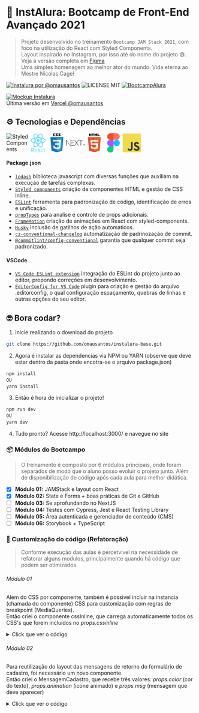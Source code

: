 # 📸 InstAlura: Bootcamp de Front-End Avançado 2021

> Projeto desenvolvido no treinamento `Bootcamp JAM Stack 2021`, com foco na utilização do React com Styled Components.
> <br />Layout inspirado no Instagram, por isso até do nome do projeto 😅. Veja a versão completa em [Figma](https://www.figma.com/file/Veefm1pjkeTFcJC7BUqHge/)
> <br />Uma simples homenagem ao melhor ator do mundo. Vida eterna ao Mestre Nicolas Cage!

[![Instalura por @omausantos](https://img.shields.io/badge/MauSantos-Instalura-informational)](https://instalura-base-omausantos.vercel.app/)
![LICENSE MIT](https://img.shields.io/github/license/omausantos/instalura-base)
[![BootcampAlura](https://img.shields.io/badge/BootCamp-Alura-orange)](https://bootcamps.alura.com.br/)

[![Mockup Instalura](https://alura.mauricio.dev.br/smartmockups.jpg)](https://instalura-base-omausantos.vercel.app/)
<br />Última versão em [Vercel @omausantos](https://instalura-base-omausantos.vercel.app/)

## ⚙ Tecnologias e Dependências

<p style="display:flex;">
<img src="https://raw.githubusercontent.com/styled-components/brand/master/styled-components.png" width="60" alt="Styled Components" title="Styled Components" />
<img src="https://raw.githubusercontent.com/devicons/devicon/master/icons/react/react-original-wordmark.svg" width="50" alt="React" title="React" />
<img src="https://raw.githubusercontent.com/devicons/devicon/master/icons/css3/css3-original-wordmark.svg" width="50" alt="CSS3" title="CSS3" />
<img src="https://raw.githubusercontent.com/devicons/devicon/master/icons/nextjs/nextjs-original-wordmark.svg" width="50" alt="NextJS" title="NextJS" />
<img src="https://raw.githubusercontent.com/devicons/devicon/master/icons/html5/html5-original-wordmark.svg" width="50" alt="HTML5" title="HTML5" />
<img src="https://raw.githubusercontent.com/devicons/devicon/master/icons/figma/figma-original.svg" width="50" alt="Figma" title="Figma" />
<img src="https://raw.githubusercontent.com/devicons/devicon/master/icons/javascript/javascript-original.svg" width="50" alt="Javascript" title="Javascript" />
</p>

#### Package.json
* [`lodash`](https://lodash.com/) biblioteca javascript com diversas funções que auxiliam na execução de tarefas complexas.
* [`Styled components`](https://styled-components.com/) criação de componentes HTML e gestão de CSS Inline.
* [`ESLint`](https://eslint.org/) ferramenta para padronização de código, identificação de erros e unificação.
* [`propTypes`](https://www.npmjs.com/package/prop-types) para analise e controle de props adicionais.
* [`FrameMotion`](https://www.framer.com/motion/) criação de animações em React com styled-components.
* [`Husky`](https://typicode.github.io/husky/) inclusão de gatilhos de ação automaticos.
* [`cz-conventional-changelog`](https://github.com/commitizen/cz-cli) automatização de padrinozação de commit.
* [`@commitlint/config-conventional`](https://github.com/conventional-changelog/commitlint) garantia que qualquer commit seja padronizado.

#### VSCode
* [`VS Code ESLint extension`](https://marketplace.visualstudio.com/items?itemName=dbaeumer.vscode-eslint) integração do ESLint do projeto junto ao editor, propondo correções em desenvolvimento.
* [`EditorConfig for VS Code`](https://marketplace.visualstudio.com/items?itemName=dbaeumer.vscode-eslint) plugin para criação e gestão do arquivo .editorconfig, o qual configuração espaçamento, quebras de linhas e outras opções do seu editor.

## 🤓 Bora codar?

01. Inicie realizando o download do projeto
```bash
git clone https://github.com/omausantos/instalura-base.git
```

02. Agora é instalar as dependencias via NPM ou YARN (observe que deve estar dentro da pasta onde encotra-se o arquivo package.json)
```bash
npm install
OU
yarn install
```

03. Então é hora de inicializar o projeto!
```bash
npm run dev
OU
yarn dev
```

04. Tudo pronto? Acesse http://localhost:3000/ e navegue no site

### 📦 Módulos do Bootcampo
> O treinamento é composto por 6 módulos principais, onde foram separados de modo que o aluno posso evoluir o projeto junto. Além de disponibilização de código após cada aula para melhor didática.

- [x] **Módulo 01:** JAMStack e layout com React
- [x] **Módulo 02:** State e Forms + boas práticas de Git e GitHub
- [ ] **Módulo 03:** Se aprofundando no NextJS
- [ ] **Módulo 04:** Testes com Cypress, Jest e React Testing Library
- [ ] **Módulo 05:** Área autenticada e gerenciador de conteúdo (CMS)
- [ ] **Módulo 06:** Storybook + TypeScript

### 🎣 Customização do código (Refatoração)

> Conforme execução das aulas é percetvivel na necessidade de refatorar alguns modulos, principalmente quando há código que podem ser otimizados.

###### Módulo 01
Além do CSS por componente, também é possivel incluir na instancia (chamada do componente) CSS para customização com regras de breakpoint (MediaQueries).
<br /> Então criei o componente cssInline, que carrega automaticamente todos os CSS's que forem incluídos no *props.cssinline*

<details>
<summary>Click que ver o código</summary>
<br />

**instalura-base/src/theme/utils/cssInline.js**

```javascript
import propToStyle from './propToStyle';

export default function cssInline() {
  // eslint-disable-next-line consistent-return
  return ({ cssinline }) => {
    if (cssinline) {
      const propertyCss = Object.keys(cssinline);
      return propertyCss.map((itemCss) => propToStyle(itemCss));
    }
  };
}
```

**instalura-base/src/theme/utils/propToStyle.js**

```javascript
import breakpointsMedia from './breakpointsMedia';

export default function propToStyle(propName) {
  // eslint-disable-next-line consistent-return
  return (props) => {
    const propValue = props.cssinline[propName];

    if (typeof propValue === 'string') {
      return {
        [propName]: props.cssinline[propName],
      };
    }

    if (typeof propValue === 'object') {
      return breakpointsMedia({
        xs: {
          [propName]: propValue.xs,
        },
        sm: {
          [propName]: propValue.sm,
        },
        md: {
          [propName]: propValue.md,
        },
        lg: {
          [propName]: propValue.lg,
        },
        xl: {
          [propName]: propValue.xl,
        },
      });
    }
  };
}
```

</details>

###### Módulo 02
Para reutilização do layout das mensagens de retorno do formulário de cadastro, foi necessário um novo componente.
<br /> Então criei o MensagemCadastro, que recebe três valores: *props.color* (cor do texto), *props.animation* (icone animado) e *props.msg* (mensagem que deve aparecer)

<details>
<summary>Click que ver o código</summary>
<br />

**instalura-base/src/components/patterns/FormCadastro/animations/index.js**

```javascript
import React from 'react';
import { Lottie } from '@crello/react-lottie';
import PropTypes from 'prop-types';
import Box from '../../../foundation/Box';
import Grid from '../../../foundation/Grid';
import Text from '../../../foundation/Text';

export default function MensagemCadastro({ color, animation, msg }) {
  return (
    <Box
      cssinline={{
        display: 'flex',
        justifyContent: 'center',
      }}
    >
      <Grid.Container>
        <Grid.Row>
          <Grid.Col
            col={3}
          >
            <Lottie
              width="100%"
              config={{ animationData: animation, loop: true, autoplay: true }}
            />
          </Grid.Col>
          <Grid.Col
            col={9}
          >
            <Text
              tag="p"
              cssinline={{
                color,
              }}
            >
              {msg}
            </Text>
          </Grid.Col>
        </Grid.Row>
      </Grid.Container>
    </Box>
  );
}

MensagemCadastro.propTypes = {
  color: PropTypes.string.isRequired,
  // eslint-disable-next-line react/forbid-prop-types
  animation: PropTypes.object.isRequired,
  msg: PropTypes.string.isRequired,
};
```
</details>

